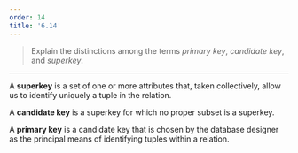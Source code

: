 ```yaml
---
order: 14
title: '6.14'
---
```

> Explain the distinctions among the terms _primary key_, _candidate key_, and _superkey_. 

--------------------------------

A **superkey** is a set of one or more attributes that, taken collectively, allow us to 
identify uniquely a tuple in the relation. 

A **candidate key** is a superkey for which no proper subset is a superkey. 

A **primary key** is a candidate key that is chosen by the database designer as the principal
means of identifying tuples within a relation. 